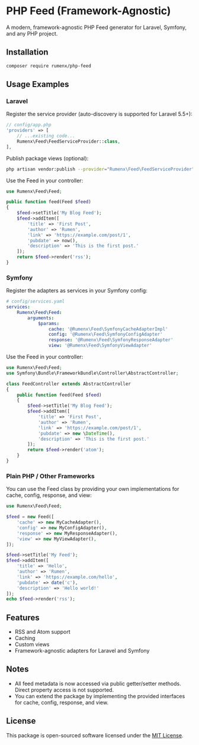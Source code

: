 # PHP Feed (Framework-Agnostic)

A modern, framework-agnostic PHP Feed generator for Laravel, Symfony, and any PHP project.

## Installation

```bash
composer require rumenx/php-feed
```

## Usage Examples

### Laravel

Register the service provider (auto-discovery is supported for Laravel 5.5+):

```php
// config/app.php
'providers' => [
    // ...existing code...
    Rumenx\Feed\FeedServiceProvider::class,
],
```

Publish package views (optional):

```bash
php artisan vendor:publish --provider="Rumenx\Feed\FeedServiceProvider"
```

Use the Feed in your controller:

```php
use Rumenx\Feed\Feed;

public function feed(Feed $feed)
{
    $feed->setTitle('My Blog Feed');
    $feed->addItem([
        'title' => 'First Post',
        'author' => 'Rumen',
        'link' => 'https://example.com/post/1',
        'pubdate' => now(),
        'description' => 'This is the first post.'
    ]);
    return $feed->render('rss');
}
```

### Symfony

Register the adapters as services in your Symfony config:

```yaml
# config/services.yaml
services:
    Rumenx\Feed\Feed:
        arguments:
            $params:
                cache: '@Rumenx\Feed\SymfonyCacheAdapterImpl'
                config: '@Rumenx\Feed\SymfonyConfigAdapter'
                response: '@Rumenx\Feed\SymfonyResponseAdapter'
                view: '@Rumenx\Feed\SymfonyViewAdapter'
```

Use the Feed in your controller:

```php
use Rumenx\Feed\Feed;
use Symfony\Bundle\FrameworkBundle\Controller\AbstractController;

class FeedController extends AbstractController
{
    public function feed(Feed $feed)
    {
        $feed->setTitle('My Blog Feed');
        $feed->addItem([
            'title' => 'First Post',
            'author' => 'Rumen',
            'link' => 'https://example.com/post/1',
            'pubdate' => new \DateTime(),
            'description' => 'This is the first post.'
        ]);
        return $feed->render('atom');
    }
}
```

### Plain PHP / Other Frameworks

You can use the Feed class by providing your own implementations for cache, config, response, and view:

```php
use Rumenx\Feed\Feed;

$feed = new Feed([
    'cache' => new MyCacheAdapter(),
    'config' => new MyConfigAdapter(),
    'response' => new MyResponseAdapter(),
    'view' => new MyViewAdapter(),
]);

$feed->setTitle('My Feed');
$feed->addItem([
    'title' => 'Hello',
    'author' => 'Rumen',
    'link' => 'https://example.com/hello',
    'pubdate' => date('c'),
    'description' => 'Hello world!'
]);
echo $feed->render('rss');
```

## Features

- RSS and Atom support
- Caching
- Custom views
- Framework-agnostic adapters for Laravel and Symfony

## Notes

- All feed metadata is now accessed via public getter/setter methods. Direct property access is not supported.
- You can extend the package by implementing the provided interfaces for cache, config, response, and view.

## License

This package is open-sourced software licensed under the [MIT License](LICENSE.md).
